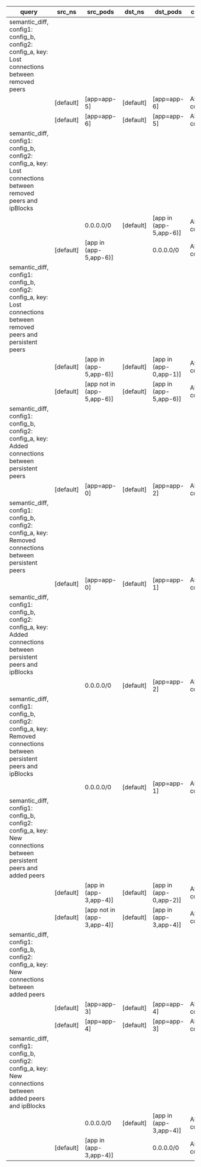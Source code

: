 |query|src_ns|src_pods|dst_ns|dst_pods|connection|
|---|---|---|---|---|---|
|semantic_diff, config1: config_b, config2: config_a, key: Lost connections between removed peers||||||
||[default]|[app=app-5]|[default]|[app=app-6]|All connections|
||[default]|[app=app-6]|[default]|[app=app-5]|All connections|
|semantic_diff, config1: config_b, config2: config_a, key: Lost connections between removed peers and ipBlocks||||||
|||0.0.0.0/0|[default]|[app in (app-5,app-6)]|All connections|
||[default]|[app in (app-5,app-6)]||0.0.0.0/0|All connections|
|semantic_diff, config1: config_b, config2: config_a, key: Lost connections between removed peers and persistent peers||||||
||[default]|[app in (app-5,app-6)]|[default]|[app in (app-0,app-1)]|All connections|
||[default]|[app not in (app-5,app-6)]|[default]|[app in (app-5,app-6)]|All connections|
|semantic_diff, config1: config_b, config2: config_a, key: Added connections between persistent peers||||||
||[default]|[app=app-0]|[default]|[app=app-2]|All connections|
|semantic_diff, config1: config_b, config2: config_a, key: Removed connections between persistent peers||||||
||[default]|[app=app-0]|[default]|[app=app-1]|All connections|
|semantic_diff, config1: config_b, config2: config_a, key: Added connections between persistent peers and ipBlocks||||||
|||0.0.0.0/0|[default]|[app=app-2]|All connections|
|semantic_diff, config1: config_b, config2: config_a, key: Removed connections between persistent peers and ipBlocks||||||
|||0.0.0.0/0|[default]|[app=app-1]|All connections|
|semantic_diff, config1: config_b, config2: config_a, key: New connections between persistent peers and added peers||||||
||[default]|[app in (app-3,app-4)]|[default]|[app in (app-0,app-2)]|All connections|
||[default]|[app not in (app-3,app-4)]|[default]|[app in (app-3,app-4)]|All connections|
|semantic_diff, config1: config_b, config2: config_a, key: New connections between added peers||||||
||[default]|[app=app-3]|[default]|[app=app-4]|All connections|
||[default]|[app=app-4]|[default]|[app=app-3]|All connections|
|semantic_diff, config1: config_b, config2: config_a, key: New connections between added peers and ipBlocks||||||
|||0.0.0.0/0|[default]|[app in (app-3,app-4)]|All connections|
||[default]|[app in (app-3,app-4)]||0.0.0.0/0|All connections|
